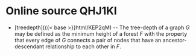 # Online source QHJ1Kl

* [treedepth]({{< base >}}html/KEP2qM) -- The tree-depth of a graph $G$ may be defined as the minimum height of a forest $F$ with the property that every edge of $G$ connects a pair of nodes that have an ancestor-descendant relationship to each other in $F$.